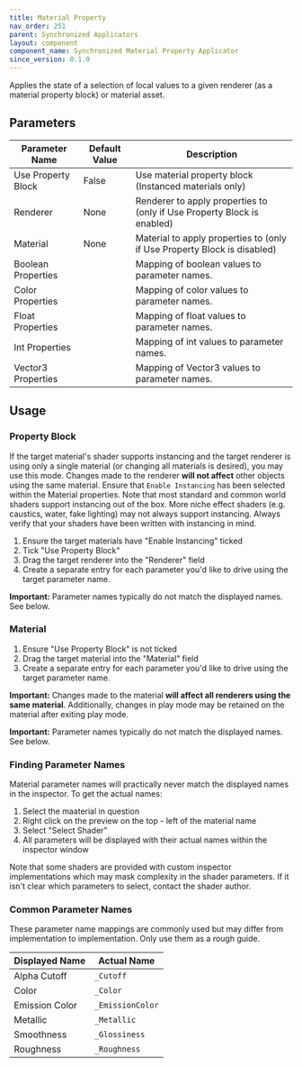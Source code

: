 ```yaml
---
title: Material Property
nav_order: 251
parent: Synchronized Applicators
layout: component
component_name: Synchronized Material Property Applicator
since_version: 0.1.0
---
```


Applies the state of a selection of local values to a given renderer (as a material property block) or material asset.

## Parameters

| Parameter Name     | Default Value | Description                                                              |
|--------------------|---------------|--------------------------------------------------------------------------|
| Use Property Block | False         | Use material property block (Instanced materials only)                   |
| Renderer           | None          | Renderer to apply properties to (only if Use Property Block is enabled)  |
| Material           | None          | Material to apply properties to (only if Use Property Block is disabled) |
| Boolean Properties |               | Mapping of boolean values to parameter names.                            |
| Color Properties   |               | Mapping of color values to parameter names.                              |
| Float Properties   |               | Mapping of float values to parameter names.                              |
| Int Properties     |               | Mapping of int values to parameter names.                                |
| Vector3 Properties |               | Mapping of Vector3 values to parameter names.                            |

## Usage

### Property Block

If the target material's shader supports instancing and the target renderer is using only a single material (or
changing all materials is desired), you may use this mode. Changes made to the renderer **will not affect** other
objects using the same material. Ensure that `Enable Instancing` has been selected within the Material properties.
Note that most standard and common world shaders support instancing out of the box. More niche effect shaders (e.g.
caustics, water, fake lighting) may not always support instancing. Always verify that your shaders have been written
with instancing in mind.

1. Ensure the target materials have "Enable Instancing" ticked
2. Tick "Use Property Block"
3. Drag the target renderer into the "Renderer" field
4. Create a separate entry for each parameter you'd like to drive using the target parameter name.

**Important:** Parameter names typically do not match the displayed names. See below.

### Material

1. Ensure "Use Property Block" is not ticked
2. Drag the target material into the "Material" field
3. Create a separate entry for each parameter you'd like to drive using the target parameter name.

**Important:** Changes made to the material **will affect all renderers using the same material**. Additionally,
changes in play mode may be retained on the material after exiting play mode.

**Important:** Parameter names typically do not match the displayed names. See below.

### Finding Parameter Names

Material parameter names will practically never match the displayed names in the inspector. To get the actual names:

1. Select the maaterial in question
2. Right click on the preview on the top - left of the material name
3. Select "Select Shader"
4. All parameters will be displayed with their actual names within the inspector window

Note that some shaders are provided with custom inspector implementations which may mask complexity in the shader
parameters. If it isn't clear which parameters to select, contact the shader author.

### Common Parameter Names

These parameter name mappings are commonly used but may differ from implementation to implementation. Only use them
as a rough guide.

| Displayed Name | Actual Name      |
|----------------|------------------|
| Alpha Cutoff   | `_Cutoff`        |
| Color          | `_Color`         |
| Emission Color | `_EmissionColor` |
| Metallic       | `_Metallic`      |
| Smoothness     | `_Glossiness`    |
| Roughness      | `_Roughness`     |